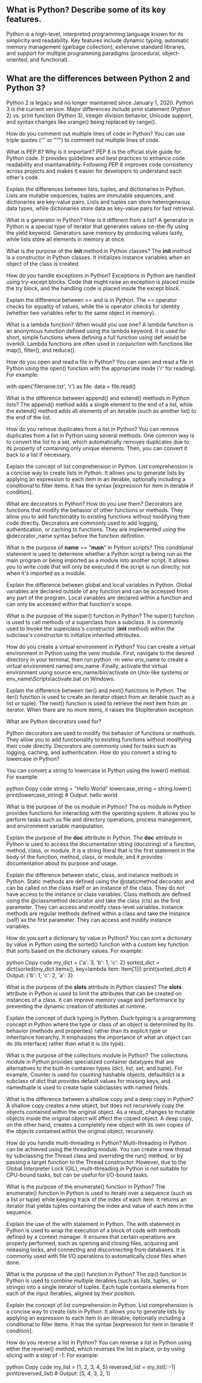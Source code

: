 

## What is Python? Describe some of its key features.
Python is a high-level, interpreted programming language known for its simplicity and readability. Key features include dynamic typing, automatic memory management (garbage collection),
extensive standard libraries, and support for multiple programming paradigms (procedural, object-oriented, and functional).

## What are the differences between Python 2 and Python 3?
Python 2 is legacy and no longer maintained since January 1, 2020. Python 3 is the current version. Major differences include print statement (Python 2) vs. print function (Python 3),
integer division behavior, Unicode support, and syntax changes like xrange() being replaced by range().

How do you comment out multiple lines of code in Python?
You can use triple quotes (''' or """) to comment out multiple lines of code.

What is PEP 8? Why is it important?
PEP 8 is the official style guide for Python code. It provides guidelines and best practices to enhance code readability and maintainability. Following PEP 8 improves code consistency across projects and makes it easier for developers to understand each other's code.

Explain the differences between lists, tuples, and dictionaries in Python.
Lists are mutable sequences, tuples are immutable sequences, and dictionaries are key-value pairs. Lists and tuples can store heterogeneous data types, while dictionaries store data as key-value pairs for fast retrieval.

What is a generator in Python? How is it different from a list?
A generator in Python is a special type of iterator that generates values on-the-fly using the yield keyword. Generators save memory by producing values lazily, while lists store all elements in memory at once.

What is the purpose of the __init__ method in Python classes?
The __init__ method is a constructor in Python classes. It initializes instance variables when an object of the class is created.

How do you handle exceptions in Python?
Exceptions in Python are handled using try-except blocks. Code that might raise an exception is placed inside the try block, and the handling code is placed inside the except block.

Explain the difference between == and is in Python.
The == operator checks for equality of values, while the is operator checks for identity (whether two variables refer to the same object in memory).

What is a lambda function? When would you use one?
A lambda function is an anonymous function defined using the lambda keyword. It is used for short, simple functions where defining a full function using def would be overkill.
Lambda functions are often used in conjunction with functions like map(), filter(), and reduce().


How do you open and read a file in Python?
You can open and read a file in Python using the open() function with the appropriate mode ('r' for reading). For example:

with open('filename.txt', 'r') as file:
    data = file.read()

What is the difference between append() and extend() methods in Python lists?
The append() method adds a single element to the end of a list, while the extend() method adds all elements of an iterable (such as another list) to the end of the list.

How do you remove duplicates from a list in Python?
You can remove duplicates from a list in Python using several methods. One common way is to convert the list to a set, which automatically removes duplicates due to its property of containing only unique elements.
Then, you can convert it back to a list if necessary.

Explain the concept of list comprehension in Python.
List comprehension is a concise way to create lists in Python. It allows you to generate lists by applying an expression to each item in an iterable, optionally including a conditional to filter items.
It has the syntax [expression for item in iterable if condition].

What are decorators in Python? How do you use them?
Decorators are functions that modify the behavior of other functions or methods. They allow you to add functionality to existing functions without modifying their code directly.
Decorators are commonly used to add logging, authentication, or caching to functions. They are implemented using the @decorator_name syntax before the function definition.

What is the purpose of __name__ == "__main__" in Python scripts?
This conditional statement is used to determine whether a Python script is being run as the main program or being imported as a module into another script. It allows you to write code that will only be executed if the script is run directly, not when it's imported as a module.

Explain the difference between global and local variables in Python.
Global variables are declared outside of any function and can be accessed from any part of the program. Local variables are declared within a function and can only be accessed within that function's scope.

What is the purpose of the super() function in Python?
The super() function is used to call methods of a superclass from a subclass. It is commonly used to invoke the superclass's constructor (__init__ method) within the subclass's constructor to initialize inherited attributes.

How do you create a virtual environment in Python?
You can create a virtual environment in Python using the venv module. First, navigate to the desired directory in your terminal, then run python -m venv env_name to create a virtual environment named env_name.
Finally, activate the virtual environment using source env_name/bin/activate on Unix-like systems or env_name\Scripts\activate.bat on Windows.

Explain the difference between iter() and next() functions in Python.
The iter() function is used to create an iterator object from an iterable (such as a list or tuple). The next() function is used to retrieve the next item from an iterator.
When there are no more items, it raises the StopIteration exception.

What are Python decorators used for?

Python decorators are used to modify the behavior of functions or methods. They allow you to add functionality to existing functions without modifying their code directly.
Decorators are commonly used for tasks such as logging, caching, and authentication.
How do you convert a string to lowercase in Python?

You can convert a string to lowercase in Python using the lower() method. For example:

python
Copy code
string = "Hello World"
lowercase_string = string.lower()
print(lowercase_string)  # Output: hello world

What is the purpose of the os module in Python?
The os module in Python provides functions for interacting with the operating system. It allows you to perform tasks such as file and directory operations,
process management, and environment variable manipulation.

Explain the purpose of the __doc__ attribute in Python.
The __doc__ attribute in Python is used to access the documentation string (docstring) of a function, method, class, or module. It is a string literal that is the first statement in the body of the function,
method, class, or module, and it provides documentation about its purpose and usage.

Explain the difference between static, class, and instance methods in Python.
Static methods are defined using the @staticmethod decorator and can be called on the class itself or an instance of the class. They do not have access to the instance or class variables.
Class methods are defined using the @classmethod decorator and take the class (cls) as the first parameter. They can access and modify class-level variables.
Instance methods are regular methods defined within a class and take the instance (self) as the first parameter. They can access and modify instance variables.

How do you sort a dictionary by value in Python?
You can sort a dictionary by value in Python using the sorted() function with a custom key function that sorts based on the dictionary values. For example:

python
Copy code
my_dict = {'a': 3, 'b': 1, 'c': 2}
sorted_dict = dict(sorted(my_dict.items(), key=lambda item: item[1]))
print(sorted_dict)  # Output: {'b': 1, 'c': 2, 'a': 3}

What is the purpose of the __slots__ attribute in Python classes?
The __slots__ attribute in Python is used to limit the attributes that can be created on instances of a class. It can improve memory usage and performance by preventing the dynamic
creation of attributes at runtime.

Explain the concept of duck typing in Python.
Duck typing is a programming concept in Python where the type or class of an object is determined by its behavior (methods and properties) rather than its explicit type or inheritance hierarchy.
It emphasizes the importance of what an object can do (its interface) rather than what it is (its type).

What is the purpose of the collections module in Python?
The collections module in Python provides specialized container datatypes that are alternatives to the built-in container types (dict, list, set, and tuple). For example, Counter is used for counting hashable objects, defaultdict is a subclass of dict that provides default values for missing keys, and namedtuple is used to create tuple subclasses with named fields.

What is the difference between a shallow copy and a deep copy in Python?
A shallow copy creates a new object, but does not recursively copy the objects contained within the original object. As a result, changes to mutable objects inside the original object will affect the copied object. A deep copy, on the other hand, creates a completely new object with its own copies of the objects contained within the original object, recursively.

How do you handle multi-threading in Python?
Multi-threading in Python can be achieved using the threading module. You can create a new thread by subclassing the Thread class and overriding the run() method, or by passing a target function to the Thread constructor. However, due to the Global Interpreter Lock (GIL), multi-threading in Python is not suitable for CPU-bound tasks, but can be useful for I/O-bound tasks.

What is the purpose of the enumerate() function in Python?
The enumerate() function in Python is used to iterate over a sequence (such as a list or tuple) while keeping track of the index of each item. It returns an iterator that yields tuples containing the index and value of each item in the sequence.

Explain the use of the with statement in Python.
The with statement in Python is used to wrap the execution of a block of code with methods defined by a context manager. It ensures that certain operations are properly performed, such as opening and closing files, acquiring and releasing locks, and connecting and disconnecting from databases. It is commonly used with file I/O operations to automatically close files when done.

What is the purpose of the zip() function in Python?
The zip() function in Python is used to combine multiple iterables (such as lists, tuples, or strings) into a single iterator of tuples. Each tuple contains elements from each of the input iterables, aligned by their position.

Explain the concept of list comprehension in Python.
List comprehension is a concise way to create lists in Python. It allows you to generate lists by applying an expression to each item in an iterable, optionally including a conditional to filter items. It has the syntax [expression for item in iterable if condition].

How do you reverse a list in Python?
You can reverse a list in Python using either the reverse() method, which reverses the list in place, or by using slicing with a step of -1. For example:

python
Copy code
my_list = [1, 2, 3, 4, 5]
reversed_list = my_list[::-1]
print(reversed_list)  # Output: [5, 4, 3, 2, 1]

